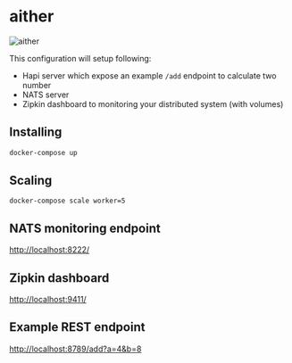 # aither

![aither](https://github.com/hemerajs/aither/blob/master/logo.png?raw=true)

This configuration will setup following:

- Hapi server which expose an example `/add` endpoint to calculate two number
- NATS server
- Zipkin dashboard to monitoring your distributed system (with volumes)

## Installing
```sh
docker-compose up
```

## Scaling
```
docker-compose scale worker=5
```

## NATS monitoring endpoint

[http://localhost:8222/](http://localhost:8222/)

## Zipkin dashboard

[http://localhost:9411/](http://localhost:9411/)

## Example REST endpoint

[http://localhost:8789/add?a=4&b=8](http://localhost:8789/add?a=4&b=8)
